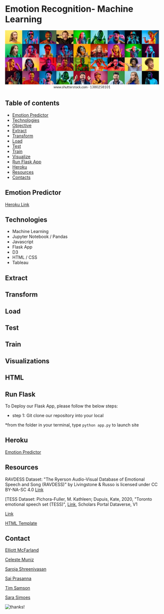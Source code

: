 # Emotion Recognition- Machine Learning 

![logo](static/img/emotion_peeps.jpg)

## Table of contents
* [Emotion Predictor](#emotion-predictor)
* [Technologies](#technologies)
* [Objective](#objective)
* [Extract](#extract)
* [Transform](#transform)
* [Load](#load)
* [Test](#test)
* [Train](#train)
* [Visualize](#visualize)
* [Run Flask App](run-flask)
* [Heroku](heroku)
* [Resources](#resources)
* [Contacts](#contacts)



## Emotion Predictor 

[Heroku Link](https://voice-emotion.herokuapp.com)

## Technologies

* Machine Learning
* Jupyter Notebook / Pandas 
* Javascript 
* Flask App
* D3
* HTML / CSS 
* Tableau 

## Extract


## Transform


## Load


## Test


## Train


## Visualizations


## HTML


## Run Flask

To Deploy our Flask App, please follow the below steps:

* step 1: Git clone our repository into your local

*from the folder in your terminal, type `python app.py` to launch site

## Heroku

[Emotion Predictor]( https://voice-emotion.herokuapp.com) 

## Resources

RAVDESS Dataset: "The Ryerson Audio-Visual Database of Emotional Speech and Song (RAVDESS)" by Livingstone & Russo is licensed under CC BY-NA-SC 4.0 [Link](https://www.kaggle.com/uwrfkaggler/ravdess-emotional-speech-audio)

[TESS Dataset: Pichora-Fuller, M. Kathleen; Dupuis, Kate, 2020, "Toronto emotional speech set (TESS)", [Link](https://doi.org/10.5683/SP2/E8H2MF), Scholars Portal Dataverse, V1

[Link](https://tspace.library.utoronto.ca/handle/1807/24487)

[HTML Template](https://templatemo.com/tm-547-real-dynamic) 

## Contact

[Elliott McFarland](https://github.com/emcfarland)

[Celeste Muniz](https://github.com/celeste1030)

[Saroja Shreenivasan](https://github.com/shreeniv)

[Sai Prasanna](https://github.com/prasanna0913)

[Tim Samson](https://github.com/timsamson)

[Sara Simoes](https://github.com/Ssimoes48)


![thanks!]()

